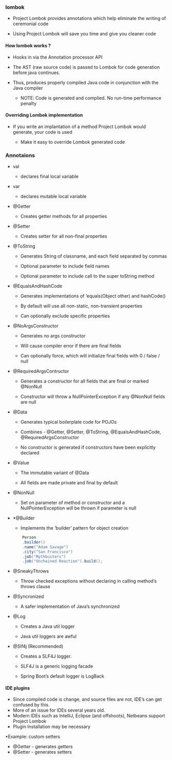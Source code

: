 ### lombok

- Project Lombok provides annotations which help eliminate the writing of ceremonial code

- Using Project Lombok will save you time and give you cleaner code

#### How lombok works ?

- Hooks in via the Annotation processor API

- The AST (raw source code) is passed to Lombok for code generation before java continues.

- Thus, produces properly compiled Java code in conjunction with the Java compiler
    
    - NOTE: Code is generated and complied. No run-time performance penalty

#### Overriding Lombok implementation 

- If you write an implantation of a method Project Lombok would generate, your code is used

    - Make it easy to override Lombok generated code

### Annotaions

- val 
    
    - declares final local variable

- var 
    
    - declares mutable local variable

- @Getter 
    
    - Creates getter methods for all properties

- @Setter 
    
    - Creates setter for all non-final properties

- @ToString
    
    - Generates String of classname, and each field separated by commas

    - Optional parameter to include field names

    - Optional parameter to include call to the super toString method

- @EqualsAndHashCode

    - Generates implementations of ‘equals(Object other) and hashCode()

    - By default will use all non-static, non-transient properties

    - Can optionally exclude specific properties

- @NoArgsConstructor

    - Generates no args constructor

    - Will cause compiler error if there are final fields

    - Can optionally force, which will initialize final fields with 0 / false / null

- @RequiredArgsContructor

    - Generates a constructor for all fields that are final or marked @NonNull

    - Constructor will throw a NullPointerException if any @NonNull fields are null 

- @Data

    - Generates typical boilerplate code for POJOs

    - Combines - @Getter, @Setter, @ToString, @EqualsAndHashCode, @RequiredArgsConstructor
    
    - No constructor is generated if constructors have been explicitly declared

- @Value

    - The immutable variant of @Data

    - All fields are made private and final by default

- @NonNull

    - Set on parameter of method or constructor and a NullPointerException will be thrown if parameter is null


- •@Builder
  
    - Implements the ‘builder’ pattern for object creation
  
    ```java
        Person
        .builder()
        .name("Adam Savage")
        .city("San Francisco")
        .job("Mythbusters")
        .job("Unchained Reaction").build();
    ```

- @SneakyThrows
    
    - Throw checked exceptions without declaring in calling method’s throws clause

- @Syncronized
    
    - A safer implementation of Java’s synchronized

- @Log

    - Creates a Java util logger

    - Java util loggers are awful

- @Slf4j (Recommended)

    - Creates a SLF4J logger.

    - SLF4J is a generic logging facade

    - Spring Boot’s default logger is LogBack


#### IDE plugins

- Since compiled code is change, and source files are not, IDE’s can get confused by this.
- More of an issue for IDEs several years old.
- Modern IDEs such as IntelliJ, Eclipse (and offshoots), Netbeans support Project Lombok
- Plugin Installation may be necessary

•Example: custom setters
- @Getter - generates getters
- @Setter - generates setters